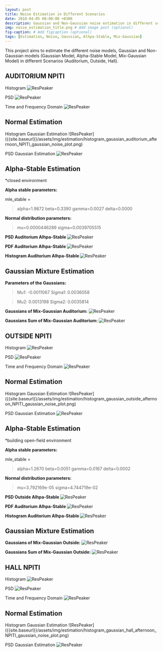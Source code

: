 ```yaml
---
layout: post
title: Noise Estimation in Different Scenarios
date: 2018-04-05 00:00:00 +0300
description: Gaussian and Non-Gaussian noise estimation in different scenarios. # Add post description (optional)
img: noise_estimation_title.png # Add image post (optional)
fig-caption: # Add figcaption (optional)
tags: [Estimation, Noise, Gaussian, Alhpa-Stable, Mix-Gaussian]
---
```


This project aims to estimate the different noise models, Gaussian and Non-Gaussian models (Gaussian Model, Alpha-Stable Model, Mix-Gaussian Model) in different Scenarios (Auditorium, Outside, Hall).


## AUDITORIUM NPITI

Histogram
![ResPeaker]({{site.baseurl}}/assets/img/estimation/histogram_channels_auditorium_afternoon_NPITI_noise_plot.png)

PSD
![ResPeaker]({{site.baseurl}}/assets/img/estimation/psd_channels_auditorium_afternoon_NPITI_noise_plot.png)

Time and Frequency Domain
![ResPeaker]({{site.baseurl}}/assets/img/estimation/time_FFT_auditorium_afternoon_NPITI_noise_plot.png)

<h2><b>Normal Estimation</b></h2>
Histogram Gaussian Estimation
![ResPeaker]({{site.baseurl}}/assets/img/estimation/histogram_gaussian_auditorium_afternoon_NPITI_gaussian_noise_plot.png)

PSD Gaussian Estimation
![ResPeaker]({{site.baseurl}}/assets/img/estimation/psd_gaussian_auditorium_afternoon_NPITI_gaussian_noise_plot.png)


<h2><b>Alpha-Stable Estimation</b></h2>
*closed environment

<b>Alpha stable parameters:</b>

mle_stable =

> alpha=1.9872
> beta=0.3390
> gamma=0.0027
> delta=0.0000

<b>Normal distribution parameters:</b>

> mu=0.0000446289
> sigma=0.0039705515

<b>PSD Auditorium Alhpa-Stable </b>
![ResPeaker]({{site.baseurl}}/assets/img/estimation/psd_auditorium_alpha_stable.png)

<b>PDF Auditorium Alhpa-Stable </b>
![ResPeaker]({{site.baseurl}}/assets/img/estimation/pdf_auditorium_alpha_stable.png)

<b>Histogram Auditorium Alhpa-Stable </b>
![ResPeaker]({{site.baseurl}}/assets/img/estimation/histogram_auditorium_alpha_stable.png)


<h2><b>Gaussian Mixture Estimation</b></h2>


<b>Parameters of the Gaussians:</b>

> Mu1: -0.0011067
> Sigma1: 0.0036058

> Mu2: 0.0013198
> Sigma2: 0.0035814

<b>Gaussians of Mix-Gaussian Auditorium:</b>
![ResPeaker]({{site.baseurl}}/assets/img/estimation/mix_gaussian_auditorium_1.png)

<b>Gaussians Sum of Mix-Gaussian Auditorium:</b>
![ResPeaker]({{site.baseurl}}/assets/img/estimation/mix_gaussian_auditorium_2.png)



## OUTSIDE NPITI

Histogram
![ResPeaker]({{site.baseurl}}/assets/img/estimation/histogram_channels_outside_afternoon_NPITI_noise_plot.png)

PSD
![ResPeaker]({{site.baseurl}}/assets/img/estimation/psd_channels_outside_afternoon_NPITI_noise_plot.png)

Time and Frequency Domain
![ResPeaker]({{site.baseurl}}/assets/img/estimation/time_FFT_outside_afternoon_NPITI_noise_plot.png)

<h2><b>Normal Estimation</b></h2>
Histogram Gaussian Estimation
![ResPeaker]({{site.baseurl}}/assets/img/estimation/histogram_gaussian_outside_afternoon_NPITI_gaussian_noise_plot.png)

PSD Gaussian Estimation
![ResPeaker]({{site.baseurl}}/assets/img/estimation/psd_gaussian_outside_afternoon_NPITI_gaussian_noise_plot.png)


<h2><b>Alpha-Stable Estimation</b></h2>
*building open-field environment

<b>Alpha stable parameters:</b>

mle_stable =

> alpha=1.2670
> beta=0.0051
> gamma=0.0167
> delta=0.0002

<b>Normal distribution parameters:</b>


> mu=3.792169e-05
> sigma=4.744719e-02

<b>PSD Outside Alhpa-Stable </b>
![ResPeaker]({{site.baseurl}}/assets/img/estimation/psd_outside_alpha_stable.png)

<b>PDF Auditorium Alhpa-Stable </b>
![ResPeaker]({{site.baseurl}}/assets/img/estimation/pdf_outside_alpha_stable.png)

<b>Histogram Auditorium Alhpa-Stable </b>
![ResPeaker]({{site.baseurl}}/assets/img/estimation/histogram_outside_alpha_stable.png)


<h2><b>Gaussian Mixture Estimation</b></h2>


<b>Gaussians of Mix-Gaussian Outside:</b>
![ResPeaker]({{site.baseurl}}/assets/img/estimation/mix_gaussian_outside_1.png)

<b>Gaussians Sum of Mix-Gaussian Outside:</b>
![ResPeaker]({{site.baseurl}}/assets/img/estimation/mix_gaussian_outside_2.png)



## HALL NPITI

Histogram
![ResPeaker]({{site.baseurl}}/assets/img/estimation/histogram_channels_hall_afternoon_NPITI_noise_plot.png)

PSD
![ResPeaker]({{site.baseurl}}/assets/img/estimation/psd_channels_hall_afternoon_NPITI_noise_plot.png)

Time and Frequency Domain
![ResPeaker]({{site.baseurl}}/assets/img/estimation/time_FFT_hall_afternoon_NPITI_noise_plot.png)

<h2><b>Normal Estimation</b></h2>
Histogram Gaussian Estimation
![ResPeaker]({{site.baseurl}}/assets/img/estimation/histogram_gaussian_hall_afternoon_NPITI_gaussian_noise_plot.png)

PSD Gaussian Estimation
![ResPeaker]({{site.baseurl}}/assets/img/estimation/psd_gaussian_hall_afternoon_NPITI_gaussian_noise_plot.png)
